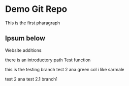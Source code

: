 # Demo Git Repo 

This is the first pharagraph 

## Ipsum below 
Website additions

there is an introductory path 
Test function

this is the testing branch
test 2
ana
green col
i like sarmale

test 2 
ana test 2.1
branch1